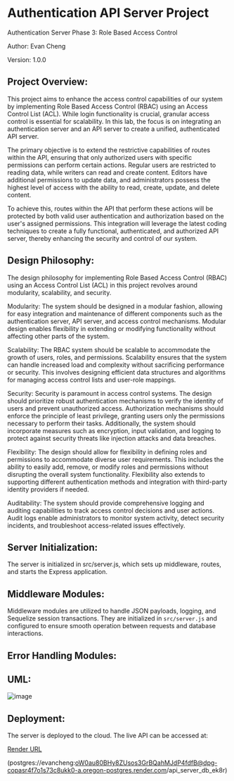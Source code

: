 # Authentication API Server Project
Authentication Server Phase 3: Role Based Access Control

Author: Evan Cheng  

Version: 1.0.0

## Project Overview:

This project aims to enhance the access control capabilities of our system by implementing Role Based Access Control (RBAC) using an Access Control List (ACL). While login functionality is crucial, granular access control is essential for scalability. In this lab, the focus is on integrating an authentication server and an API server to create a unified, authenticated API server.

The primary objective is to extend the restrictive capabilities of routes within the API, ensuring that only authorized users with specific permissions can perform certain actions. Regular users are restricted to reading data, while writers can read and create content. Editors have additional permissions to update data, and administrators possess the highest level of access with the ability to read, create, update, and delete content.

To achieve this, routes within the API that perform these actions will be protected by both valid user authentication and authorization based on the user's assigned permissions. This integration will leverage the latest coding techniques to create a fully functional, authenticated, and authorized API server, thereby enhancing the security and control of our system.

## Design Philosophy:

The design philosophy for implementing Role Based Access Control (RBAC) using an Access Control List (ACL) in this project revolves around modularity, scalability, and security.

Modularity: The system should be designed in a modular fashion, allowing for easy integration and maintenance of different components such as the authentication server, API server, and access control mechanisms. Modular design enables flexibility in extending or modifying functionality without affecting other parts of the system.

Scalability: The RBAC system should be scalable to accommodate the growth of users, roles, and permissions. Scalability ensures that the system can handle increased load and complexity without sacrificing performance or security. This involves designing efficient data structures and algorithms for managing access control lists and user-role mappings.

Security: Security is paramount in access control systems. The design should prioritize robust authentication mechanisms to verify the identity of users and prevent unauthorized access. Authorization mechanisms should enforce the principle of least privilege, granting users only the permissions necessary to perform their tasks. Additionally, the system should incorporate measures such as encryption, input validation, and logging to protect against security threats like injection attacks and data breaches.

Flexibility: The design should allow for flexibility in defining roles and permissions to accommodate diverse user requirements. This includes the ability to easily add, remove, or modify roles and permissions without disrupting the overall system functionality. Flexibility also extends to supporting different authentication methods and integration with third-party identity providers if needed.

Auditability: The system should provide comprehensive logging and auditing capabilities to track access control decisions and user actions. Audit logs enable administrators to monitor system activity, detect security incidents, and troubleshoot access-related issues effectively.

## Server Initialization:

The server is initialized in src/server.js, which sets up middleware, routes, and starts the Express application.

## Middleware Modules:

Middleware modules are utilized to handle JSON payloads, logging, and Sequelize session transactions. They are initialized in `src/server.js` and configured to ensure smooth operation between requests and database interactions.

## Error Handling Modules:

## UML:
![image](./images/bearerAuthUML.png)

## Deployment:

The server is deployed to the cloud. The live API can be accessed at:

[Render URL](postgres://evancheng:oW0au80BHy8ZUsos3GrBQahMJdP4fdfB@dpg-copasr4f7o1s73c8ukk0-a.oregon-postgres.render.com/api_server_db_ek8r)

(postgres://evancheng:oW0au80BHy8ZUsos3GrBQahMJdP4fdfB@dpg-copasr4f7o1s73c8ukk0-a.oregon-postgres.render.com/api_server_db_ek8r)
